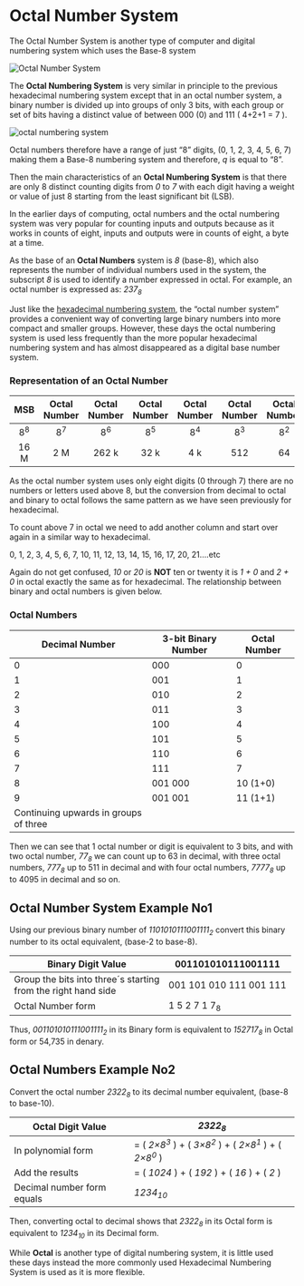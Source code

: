 # Octal Number System

The Octal Number System is another type of computer and digital numbering system which uses the Base-8 system

![Octal Number System](https://www.electronics-tutorials.ws/wp-content/uploads/2013/07/octal.png?fit=179%2C227?fit=179,226)

The **Octal Numbering System** is very similar in principle to the previous hexadecimal numbering system except that in an octal number system, a binary number is divided up into groups of only 3 bits, with each group or set of bits having a distinct value of between 000 (0) and 111 ( 4+2+1 = 7 ).

![octal numbering system](https://www.electronics-tutorials.ws/wp-content/uploads/2022/08/octal-numbers.jpg)

Octal numbers therefore have a range of just “8” digits, (0, 1, 2, 3, 4, 5, 6, 7) making them a Base-8 numbering system and therefore, *q* is equal to “8”.

Then the main characteristics of an **Octal Numbering System** is that there are only 8 distinct counting digits from *0* to *7* with each digit having a weight or value of just 8 starting from the least significant bit (LSB).

In the earlier days of computing, octal numbers and the octal numbering system was very popular for counting inputs and outputs because as it works in counts of eight, inputs and outputs were in counts of eight, a byte at a time.

As the base of an **Octal Numbers** system is *8* (base-8), which also represents the number of individual numbers used in the system, the subscript *8* is used to identify a number expressed in octal. For example, an octal number is expressed as:  *237<sub>8</sub>*

Just like the [hexadecimal numbering system](https://www.electronics-tutorials.ws/binary/bin_3.html), the “octal number system” provides a convenient way of converting large binary numbers into more compact and smaller groups. However, these days the octal numbering system is used less frequently than the more popular hexadecimal numbering system and has almost disappeared as a digital base number system.

### Representation of an Octal Number

|  MSB  | Octal Number | Octal Number | Octal Number | Octal Number | Octal Number | Octal Number | Octal Number |  LSB  |
| :---: | :----------: | :----------: | :----------: | :----------: | :----------: | :----------: | :----------: | :---: |
| $8^8$ |    $8^7$     |    $8^6$     |    $8^5$     |    $8^4$     |    $8^3$     |    $8^2$     |    $8^1$     | $8^0$ |
| 16 M  |     2 M      |    262 k     |     32 k     |     4 k      |     512      |      64      |      8       |   1   |

As the octal number system uses only eight digits (0 through 7) there are no numbers or letters used above 8, but the conversion from decimal to octal and binary to octal follows the same pattern as we have seen previously for hexadecimal.

To count above 7 in octal we need to add another column and start over again in a similar way to hexadecimal.

0, 1, 2, 3, 4, 5, 6, 7, 10, 11, 12, 13, 14, 15, 16, 17, 20, 21….etc

Again do not get confused, *10* or *20* is **NOT** ten or twenty it is *1 + 0* and *2 + 0* in octal exactly the same as for hexadecimal. The relationship between binary and octal numbers is given below.

### Octal Numbers

| Decimal Number                        | 3-bit Binary Number | Octal Number |
| ------------------------------------- | ------------------- | ------------ |
| 0                                     | 000                 | 0            |
| 1                                     | 001                 | 1            |
| 2                                     | 010                 | 2            |
| 3                                     | 011                 | 3            |
| 4                                     | 100                 | 4            |
| 5                                     | 101                 | 5            |
| 6                                     | 110                 | 6            |
| 7                                     | 111                 | 7            |
| 8                                     | 001 000             | 10 (1+0)     |
| 9                                     | 001 001             | 11 (1+1)     |
| Continuing upwards in groups of three |                     |              |

Then we can see that 1 octal number or digit is equivalent to 3 bits, and with two octal number, *77<sub>8</sub>* we can count up to 63 in decimal, with three octal numbers, *777<sub>8</sub>* up to 511 in decimal and with four octal numbers, *7777<sub>8</sub>* up to 4095 in decimal and so on.

## Octal Number System Example No1

Using our previous binary number of *1101010111001111<sub>2</sub>* convert this binary number to its octal equivalent, (base-2 to base-8).

| Binary Digit Value                                           | 001101010111001111      |
| ------------------------------------------------------------ | ----------------------- |
| Group the bits into three´s starting<br/>from the right hand side | 001 101 010 111 001 111 |
| Octal Number form                                            | 1 5 2 7 1 7<sub>8</sub> |

Thus, *001101010111001111<sub>2</sub>* in its Binary form is equivalent to *152717<sub>8</sub>* in Octal form or 54,735 in denary.

## Octal Numbers Example No2

Convert the octal number *2322<sub>8</sub>* to its decimal number equivalent, (base-8 to base-10).

| Octal Digit Value          | *2322<sub>8</sub>*                                           |
| -------------------------- | ------------------------------------------------------------ |
| In polynomial form         | = ( *2×8<sup>3</sup>* ) + ( *3×8<sup>2</sup>* ) + ( *2×8<sup>1</sup>* ) + ( *2×8<sup>0</sup>* ) |
| Add the results            | = ( *1024* ) + ( *192* ) + ( *16* ) + ( *2* )                |
| Decimal number form equals | *1234<sub>10</sub>*                                          |

Then, converting octal to decimal shows that *2322<sub>8</sub>* in its Octal form is equivalent to *1234<sub>10</sub>* in its Decimal form.

While **Octal** is another type of digital numbering system, it is little used these days instead the more commonly used Hexadecimal Numbering System is used as it is more flexible.
